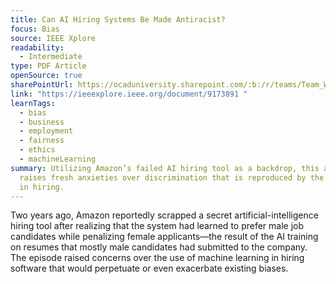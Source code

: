 ```yaml
---
title: Can AI Hiring Systems Be Made Antiracist?
focus: Bias
source: IEEE Xplore
readability:
  - Intermediate
type: PDF Article
openSource: true
sharePointUrl: https://ocaduniversity.sharepoint.com/:b:/r/teams/Team_WeCount-OptimizingDiversitywithDisabilityODDChannel/Shared%20Documents/Optimizing%20Diversity%20with%20Disability%20(ODD)%20Channel/Hiring%20Systems/Article%20+%20Resources/Can%20AI%20hiring%20systems%20be%20made%20antiracist.pdf?csf=1&web=1&e=J1D24o
link: "https://ieeexplore.ieee.org/document/9173891 "
learnTags:
  - bias
  - business
  - employment
  - fairness
  - ethics
  - machineLearning
summary: Utilizing Amazon’s failed AI hiring tool as a backdrop, this article
  raises fresh anxieties over discrimination that is reproduced by the use of AI
  in hiring.
---
```

Two years ago, Amazon reportedly scrapped a secret artificial-intelligence hiring tool after realizing that the system had learned to prefer male job candidates while penalizing female applicants—the result of the AI training on resumes that mostly male candidates had submitted to the company. The episode raised concerns over the use of machine learning in hiring software that would perpetuate or even exacerbate existing biases.